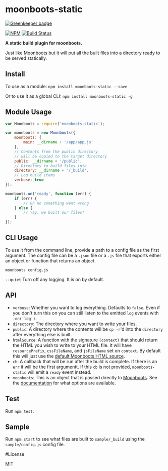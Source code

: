 moonboots-static
================

[![Greenkeeper badge](https://badges.greenkeeper.io/lukekarrys/moonboots-static.svg)](https://greenkeeper.io/)

[![NPM](https://nodei.co/npm/moonboots-static.png)](https://nodei.co/npm/moonboots-static/)
[![Build Status](https://travis-ci.org/lukekarrys/moonboots-static.png?branch=master)](https://travis-ci.org/lukekarrys/moonboots-static)

**A static build plugin for moonboots.**

Just like [Moonboots](https://github.com/HenrikJoreteg/moonboots) but it will put all the built files into a directory ready to be served statically.

## Install

To use as a module: `npm install moonboots-static --save`

Or to use it as a global CLI: `npm install moonboots-static -g`

## Module Usage

```js
var Moonboots = require('moonboots-static');

var moonboots = new Moonboots({
    moonboots: {
        main: __dirname + '/app/app.js'
    },
    // Contents from the public directory
    // will be copied to the target directory 
    public: __dirname + '/public',
    // Directory to build files into
    directory: __dirname + '/_build',
    // Log build items
    verbose: true
});

moonboots.on('ready', function (err) {
    if (err) {
        // Oh no something went wrong
    } else {
        // Yay, we built our files!
    }
});
```

## CLI Usage

To use it from the command line, provide a path to a config file as the first argument. The config file can be a `.json` file or a `.js` file that exports either an object or function that returns an object.

```
moonboots config.js
```

`--quiet` Turn off any logging. It is on by default.



## API

- `verbose`: Whether you want to log everything. Defaults to `false`. Even if you don't turn this on you can still listen to the emitted `log` events with `.on('log')`.
- `directory`: The directory where you want to write your files.
- `public`: A directory where the contents will be `cp -r`'d into the `directory` after everything else is built.
- `htmlSource`: A function with the signature `(context)` that should return the HTML you wish to write to your HTML file. It will have `resourcePrefix`, `cssFileName`, and `jsFileName` set on `context`. By default this will just use the [default Moonboots HTML source](https://github.com/HenrikJoreteg/moonboots/blob/master/index.js#L176-L180).
- `cb`: A callback that will be run after the build is complete. If there is an `err` it will be the first argumentt. If this `cb` is not provided, `moonboots-static` will emit a `ready` event instead.
- `moonboots`: This is an object that is passed directly to [Moonboots](https://github.com/HenrikJoreteg/moonboots). See the [documentation](https://github.com/HenrikJoreteg/moonboots#options) for what options are available.


## Test

Run `npm test`.


## Sample

Run `npm start` to see what files are built to `sample/_build` using the `sample/config.js` config file.


#License

MIT